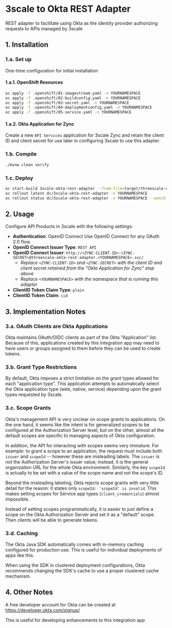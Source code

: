 # 3scale to Okta REST Adapter

REST adapter to facilitate using Okta as the identity provider authorizing
requests to APIs managed by 3scale

## 1. Installation

### 1.a. Set up

One-time configuration for initial installation

#### 1.a.1. OpenShift Resources

```bash
oc apply -f .openshift/01-imagestream.yaml -n YOURNAMESPACE
oc apply -f .openshift/02-buildconfig.yaml -n YOURNAMESPACE
oc apply -f .openshift/03-secret.yaml -n YOURNAMESPACE
oc apply -f .openshift/04-deploymentconfig.yaml -n YOURNAMESPACE
oc apply -f .openshift/05-service.yaml -n YOURNAMESPACE
```

#### 1.a.2. Okta Application for Zync

Create a new `API Services` application for 3scale Zync and retain the client ID and client secret for use
later in configuring 3scale to use this adapter.

### 1.b. Compile

```bash
./mvnw clean verify
```

### 1.c. Deploy

```bash
oc start-build 3scale-okta-rest-adapter --from-file=target/threescale-okta-rest-adapter-1.0-SNAPSHOT.jar --follow -n YOURNAMESPACE
oc rollout latest dc/3scale-okta-rest-adapter -n YOURNAMESPACE
oc rollout status dc/3scale-okta-rest-adapter -n YOURNAMESPACE --watch
```

## 2. Usage

Configure API Products in 3scale with the following settings:

 * **Authentication**: OpenID Connect Use OpenID Connect for any OAuth 2.0 flow.
 * **OpenID Connect Issuer Type**: `REST API`
 * **OpenID Connect Issuer**: `http://<ZYNC-CLIENT-ID>:<ZYNC-SECRET>@threescale-okta-rest-adapter.<YOURNAMESPACE>.svc/`
   - _Replace `<ZYNC-CLIENT-ID>` and `<ZYNC-SECRET>` with the client ID and
     client secret retained from the "Okta Application for Zync" step above_
   - _Replace `<YOURNAMESPACE>` with the namespace that is running this adapter_
 * **ClientID Token Claim Type**: `plain`
 * **ClientID Token Claim**: `cid`

## 3. Implementation Notes

### 3.a. OAuth Clients are Okta Applications

Okta maintains OAuth/OIDC clients as part of the Okta "Application" list.
Because of this, applications created by this integration app may need to have
users or groups assigned to them before they can be used to create tokens.

### 3.b. Grant Type Restrictions

By default, Okta imposes a strict limitation on the grant types allowed for
each "application type". This application attempts to automatically select
the Okta application type (web, native, service) depending upon the grant types
requested by 3scale.

### 3.c. Scope Grants

Okta's management API is very unclear on scope grants to applications. On
the one hand, it seems like the intent is for generalized scopes to be
configured at the Authorization Server level, but on the other, almost all the
default scopes are specific to managing aspects of Okta configuration.

In addition, the API for interacting with scopes seems very immature. For
example: to grant a scope to an application, the request must include both
`issuer` and `scopeId` -- however these are misleading labels. The `issuer` is
not the Authorization Server's issuer value; instead, it is the general
organization URL for the whole Okta environment. Similarly, the key `scopeId`
is actually to be set with a value of the scope name and not the scope's ID.

Beyond the misleading labeling, Okta rejects scope grants with very little
detail for the reason: it states only `scopeId: 'scopeId' is invalid`. This
makes setting scopes for Service app types (`client_credentials`) almost
impossible.

Instead of setting scopes programmatically, it is easier to just define a scope
on the Okta Authorization Server and set it as a "default" scope. Then clients
will be able to generate tokens.

### 3.d. Caching

The Okta Java SDK automatically comes with in-memory caching configured for
production use. This is useful for individual deployments of apps like this.

When using the SDK in clustered deployment configurations, Okta recommends
changing the SDK's cache to use a proper clustered cache mechanism.

## 4. Other Notes

A free developer account for Okta can be created at
https://developer.okta.com/signup/

This is useful for developing enhancements to this integration app

